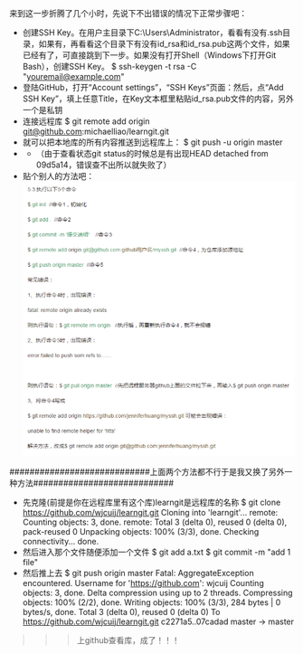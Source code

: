 来到这一步折腾了几个小时，先说下不出错误的情况下正常步骤吧：

- 创建SSH Key。在用户主目录下C:\Users\Administrator，看看有没有.ssh目录，如果有，再看看这个目录下有没有id_rsa和id_rsa.pub这两个文件，如果已经有了，可直接跳到下一步。如果没有打开Shell（Windows下打开Git Bash），创建SSH Key。
$ ssh-keygen -t rsa -C "youremail@example.com"
- 登陆GitHub，打开“Account settings”，“SSH Keys”页面：然后，点“Add SSH Key”，填上任意Title，在Key文本框里粘贴id_rsa.pub文件的内容，另外一个是私钥
- 连接远程库
$ git remote add origin git@github.com:michaelliao/learngit.git
- 就可以把本地库的所有内容推送到远程库上：
$ git push -u origin master
- - （由于查看状态git status的时候总是有出现HEAD detached from 09d5a14，错误查不出所以就失败了）
- 贴个别人的方法吧：
![image](https://github.com/wjcuij/demo/blob/master/img/asd.png)

############################上面两个方法都不行于是我又换了另外一种方法############################
- 先克隆(前提是你在远程库里有这个库)learngit是远程库的名称
$ git clone https://github.com/wjcuij/learngit.git
Cloning into 'learngit'...
remote: Counting objects: 3, done.
remote: Total 3 (delta 0), reused 0 (delta 0), pack-reused 0
Unpacking objects: 100% (3/3), done.
Checking connectivity... done.
- 然后进入那个文件随便添加一个文件
$ git add a.txt
$ git commit -m "add 1 file"
- 然后推上去
$ git push origin master
Fatal: AggregateException encountered.
Username for 'https://github.com': wjcuij
Counting objects: 3, done.
Delta compression using up to 2 threads.
Compressing objects: 100% (2/2), done.
Writing objects: 100% (3/3), 284 bytes | 0 bytes/s, done.
Total 3 (delta 0), reused 0 (delta 0)
To https://github.com/wjcuij/learngit.git
   c2271a5..07cadad  master -> master

>>>上github查看库，成了！！！

